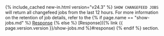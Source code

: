 {% include_cached new-in.html version="v24.3" %} `SHOW CHANGEFEED JOBS` will return all changefeed jobs from the last 12 hours. For more information on the retention of job details, refer to the {% if page.name == "show-jobs.md" %} [Response](#response) {% else %} [Response]({% link {{ page.version.version }}/show-jobs.md %}#response) {% endif %} section.
